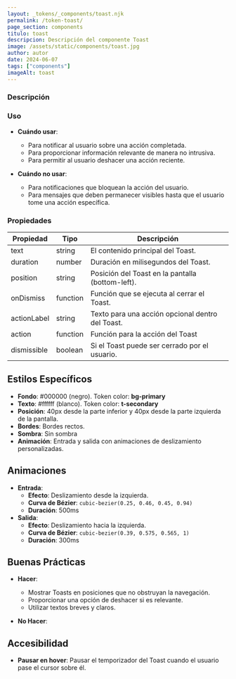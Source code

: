 ```yaml
---
layout: _tokens/_components/toast.njk
permalink: /token-toast/
page_section: components
titulo: toast
descripcion: Descripción del componente Toast
image: /assets/static/components/toast.jpg
author: autor
date: 2024-06-07
tags: ["components"]
imageAlt: toast
---
```


### Descripción

### Uso

- **Cuándo usar**:
  - Para notificar al usuario sobre una acción completada.
  - Para proporcionar información relevante de manera no intrusiva.
  - Para permitir al usuario deshacer una acción reciente.
- **Cuándo no usar**:

  - Para notificaciones que bloquean la acción del usuario.
  - Para mensajes que deben permanecer visibles hasta que el usuario tome una acción específica.

### Propiedades

| Propiedad   | Tipo     | Descripción                                      |
| ----------- | -------- | ------------------------------------------------ |
| text        | string   | El contenido principal del Toast.                |
| duration    | number   | Duración en milisegundos del Toast.              |
| position    | string   | Posición del Toast en la pantalla (bottom-left). |
| onDismiss   | function | Función que se ejecuta al cerrar el Toast.       |
| actionLabel | string   | Texto para una acción opcional dentro del Toast. |
| action      | function | Función para la acción del Toast                 |
| dismissible | boolean  | Si el Toast puede ser cerrado por el usuario.    |

## Estilos Específicos

- **Fondo**: #000000 (negro). Token color: **bg-primary**
- **Texto**: #ffffff (blanco). Token color: **t-secondary**
- **Posición**: 40px desde la parte inferior y 40px desde la parte izquierda de la pantalla.
- **Bordes**: Bordes rectos.
- **Sombra**: Sin sombra
- **Animación**: Entrada y salida con animaciones de deslizamiento personalizadas.

## Animaciones

- **Entrada**:
  - **Efecto**: Deslizamiento desde la izquierda.
  - **Curva de Bézier**: `cubic-bezier(0.25, 0.46, 0.45, 0.94)`
  - **Duración**: 500ms
- **Salida**:
  - **Efecto**: Deslizamiento hacia la izquierda.
  - **Curva de Bézier**: `cubic-bezier(0.39, 0.575, 0.565, 1)`
  - **Duración**: 300ms

## Buenas Prácticas

- **Hacer**:

  - Mostrar Toasts en posiciones que no obstruyan la navegación.
  - Proporcionar una opción de deshacer si es relevante.
  - Utilizar textos breves y claros.

- **No Hacer**:

## Accesibilidad

- **Pausar en hover**: Pausar el temporizador del Toast cuando el usuario pase el cursor sobre él.

